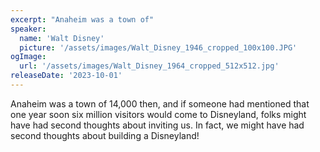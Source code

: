 ```yaml
---
excerpt: "Anaheim was a town of"
speaker:
  name: 'Walt Disney'
  picture: '/assets/images/Walt_Disney_1946_cropped_100x100.JPG'
ogImage:
  url: '/assets/images/Walt_Disney_1964_cropped_512x512.jpg'
releaseDate: '2023-10-01'
---
```


Anaheim was a town of 14,000 then, and if someone had mentioned that one year soon six million visitors would come to Disneyland, folks might have had second thoughts about inviting us. In fact, we might have had second thoughts about building a Disneyland!
